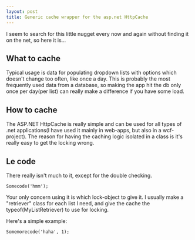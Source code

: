 ```yaml
---
layout: post
title: Generic cache wrapper for the asp.net HttpCache
---
```

I seem to search for this little nugget every now and again without finding it on the net, so here it is...

What to cache
-------------

Typical usage is data for populating dropdown lists with options which doesn't change too often, like once a day. This is probably the most frequently used data from a database, so making the app hit the db only once per day(per list) can really make a difference if you have some load.

How to cache
------------

The ASP.NET HttpCache is really simple and can be used for all types of .net applications(I have used it mainly in web-apps, but also in a wcf-project). The reason for having the caching logic isolated in a class is it's really easy to get the locking wrong.

Le code
-------

There really isn't much to it, except for the double checking. 

	Somecode('hmm');

Your only concern using it is which lock-object to give it. I usually make a "retriever" class for each list I need, and give the cache the typeof(MyListRetriever) to use for locking.

Here's a simple example:

	Somemorecode('haha', 1);


